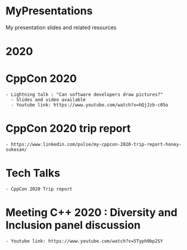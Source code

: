 # MyPresentations
My presentation slides and related resources

# 2020
  # CppCon 2020
    - Lightning talk : "Can software developers draw pictures?"
      - Slides and video available
      - Youtube link: https://www.youtube.com/watch?v=hQjJzb-c05o
      
  # CppCon 2020 trip report
    - https://www.linkedin.com/pulse/my-cppcon-2020-trip-report-honey-sukesan/
    
  # Tech Talks
    - CppCon 2020 Trip report
    
  # Meeting C++ 2020 : Diversity and Inclusion panel discussion
    - Youtube link: https://www.youtube.com/watch?v=5Typh0bp2SY
    
